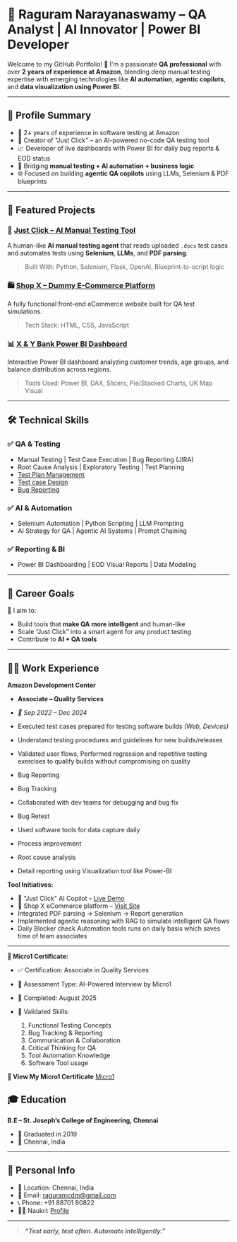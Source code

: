 # 💼 Raguram Narayanaswamy – QA Analyst | AI Innovator | Power BI Developer

Welcome to my GitHub Portfolio! 👋 I'm a passionate **QA professional** with over **2 years of experience at Amazon**, blending deep manual testing expertise with emerging technologies like **AI automation**, **agentic copilots**, and **data visualization using Power BI**.

---

## 🧾 Profile Summary

* 🧪 2+ years of experience in software testing at Amazon
* 🤖 Creator of "Just Click" – an AI-powered no-code QA testing tool
* 📈 Developer of live dashboards with Power BI for daily bug reports & EOD status
* 🧠 Bridging **manual testing + AI automation + business logic**
* 🌐 Focused on building **agentic QA copilots** using LLMs, Selenium & PDF blueprints

---

## 🚀 Featured Projects


### 🤖 [Just Click – AI Manual Testing Tool](https://github.com/Raguram-N/AI_Manual_Tester)

A human-like **AI manual testing agent** that reads uploaded `.docx` test cases and automates tests using **Selenium**, **LLMs**, and **PDF parsing**.

> Built With: Python, Selenium, Flask, OpenAI, Blueprint-to-script logic

### 🛍️ [Shop X – Dummy E-Commerce Platform](https://github.com/Raguram-N/Shop_X)

A fully functional front-end eCommerce website built for QA test simulations.

> Tech Stack: HTML, CSS, JavaScript

### 📊 [X & Y Bank Power BI Dashboard](https://github.com/Raguram-N/Power-BI-analysis)

Interactive Power BI dashboard analyzing customer trends, age groups, and balance distribution across regions.

> Tools Used: Power BI, DAX, Slicers, Pie/Stacked Charts, UK Map Visual

---

## 🛠️ Technical Skills

### ✅ QA & Testing

* Manual Testing | Test Case Execution | Bug Reporting (JIRA)
* Root Cause Analysis | Exploratory Testing | Test Planning
* [Test Plan Management](https://github.com/Raguram-N/Test_Plan_Management)
* [Test case Design](https://github.com/Raguram-N/Test-case-)
* [Bug Reporting](https://github.com/Raguram-N/Bug-Reporting)

### ✅ AI & Automation

* Selenium Automation | Python Scripting | LLM Prompting
* AI Strategy for QA | Agentic AI Systems | Prompt Chaining

### ✅ Reporting & BI

* Power BI Dashboarding | EOD Visual Reports | Data Modeling

---

## 🧠 Career Goals

🔭 I aim to:

* Build tools that **make QA more intelligent** and human-like
* Scale “Just Click” into a smart agent for any product testing
* Contribute to **AI + QA tools**

---

## 🧑‍💼 Work Experience

**Amazon Development Center**
* **Associate – Quality Services**
* *📍 Sep 2022 – Dec 2024*

* Executed test cases prepared for testing software builds *(Web, Devices)*
* Understand testing procedures and guidelines for new builds/releases
* Validated user flows, Performed regression and repetitive testing exercises to qualify builds without compromising on quality
* Bug Reporting
* Bug Tracking
* Collaborated with dev teams for debugging and bug fix
* Bug Retest
* Used software tools for data capture daily
* Process improvement
* Root cause analysis
* Detail reporting using Visualization tool like Power-BI

**Tool Initiatives:**

  * 🧠 "Just Click" AI Copilot – [Live Demo](https://raguram-n.github.io/AI_Manual_Tester)
  * 🛒 Shop X eCommerce platform – [Visit Site](https://raguram-n.github.io/Shop_X)
  * Integrated PDF parsing → Selenium → Report generation
  * Implemented agentic reasoning with RAG to simulate intelligent QA flows
  * Daily Blocker check Automation tools runs on daily basis which saves time of team associates 

---

**📜 Micro1 Certificate:**

* ✅ Certification: Associate in Quality Services
* 🧠 Assessment Type: AI-Powered Interview by Micro1
* 📅 Completed: August 2025
* 📍 Validated Skills:

  1. Functional Testing Concepts
  2.  Bug Tracking & Reporting
  3. Communication & Collaboration
  4. Critical Thinking for QA
  5. Tool Automation Knowledge
  6. Software Tool usage

**🔗 View My Micro1 Certificate** [Micro1](https://github.com/Raguram-N/Certificate_Experienced_QA/blob/main/Certificate.jpg)

## 🎓 Education

**B.E – St. Joseph’s College of Engineering, Chennai**
* 📅 Graduated in 2019
* 📍 Chennai, India

---

## 📍 Personal Info

* 📍 Location: Chennai, India
* 📧 Email: [raguramcdm@gmail.com](mailto:raguramcdm@gmail.com)
* 📞 Phone: +91 88701 80822
* 🧑‍💼 Naukri: [Profile](https://www.naukri.com/mnjuser/profile?id=&altresid)

---


> ***“Test early, test often. Automate intelligently.”***
